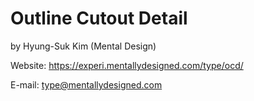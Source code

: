 Outline Cutout Detail
===
by Hyung-Suk Kim (Mental Design)

Website: https://experi.mentallydesigned.com/type/ocd/

E-mail: type@mentallydesigned.com